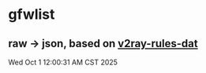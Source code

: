 # gfwlist
## raw -> json, based on [v2ray-rules-dat](https://github.com/Loyalsoldier/v2ray-rules-dat)
Wed Oct  1 12:00:31 AM CST 2025

